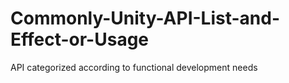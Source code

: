 # Commonly-Unity-API-List-and-Effect-or-Usage
API categorized according to functional development needs